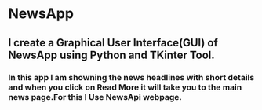 # NewsApp

## I create a Graphical User Interface(GUI) of NewsApp using Python and TKinter Tool.

### In this  app I am showning the news headlines with short details and when you click on Read More it will take you to the main news page.For this I Use NewsApi webpage.
